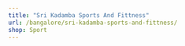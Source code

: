 ```yaml
---
title: "Sri Kadamba Sports And Fittness"
url: /bangalore/sri-kadamba-sports-and-fittness/
shop: Sport
---
```

